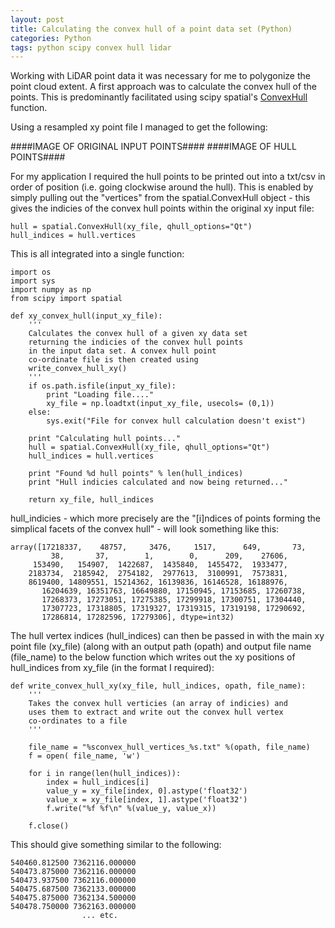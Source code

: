 ```yaml
---
layout: post
title: Calculating the convex hull of a point data set (Python)
categories: Python
tags: python scipy convex hull lidar
---
```


Working with LiDAR point data it was necessary for me to polygonize the point cloud extent. A first approach was to calculate the convex hull of the points.
This is predominantly facilitated using scipy spatial's [ConvexHull](http://docs.scipy.org/doc/scipy-dev/reference/generated/scipy.spatial.ConvexHull.html) function.

Using a resampled xy point file I managed to get the following:

####IMAGE OF ORIGINAL INPUT POINTS####
####IMAGE OF HULL POINTS####

For my application I required the hull points to be printed out into a txt/csv in order of position (i.e. going clockwise around the hull). This is enabled by simply 
pulling out the "vertices" from the spatial.ConvexHull object - this gives the indicies of the convex hull points within the original xy input file:

	hull = spatial.ConvexHull(xy_file, qhull_options="Qt")
	hull_indices = hull.vertices


This is all integrated into a single function:


	import os
	import sys
	import numpy as np
	from scipy import spatial

	def xy_convex_hull(input_xy_file):
		'''
		Calculates the convex hull of a given xy data set
		returning the indicies of the convex hull points
		in the input data set. A convex hull point
		co-ordinate file is then created using
		write_convex_hull_xy()
		'''
		if os.path.isfile(input_xy_file):
			print "Loading file...."
			xy_file = np.loadtxt(input_xy_file, usecols= (0,1))
		else:
			sys.exit("File for convex hull calculation doesn't exist")
	
		print "Calculating hull points..."
		hull = spatial.ConvexHull(xy_file, qhull_options="Qt")
		hull_indices = hull.vertices

		print "Found %d hull points" % len(hull_indices)
		print "Hull indicies calculated and now being returned..."

		return xy_file, hull_indices

hull_indicies - which more precisely are the "[i]ndices of points forming the simplical facets of the convex hull" - will look something like this:


	array([17218337,    48757,     3476,     1517,      649,       73,
		     38,       37,        1,        0,      209,    27606,
		 153490,   154907,  1422687,  1435840,  1455472,  1933477,
		2183734,  2185942,  2754182,  2977613,  3100991,  7573831,
		8619400, 14809551, 15214362, 16139836, 16146528, 16188976,
	       16204639, 16351763, 16649880, 17150945, 17153685, 17260738,
	       17268373, 17273051, 17275385, 17299918, 17300751, 17304440,
	       17307723, 17318805, 17319327, 17319315, 17319198, 17290692,
	       17286814, 17282596, 17279306], dtype=int32)

The hull vertex indices (hull_indices) can then be passed in with the main xy point file (xy_file) (along with an output path (opath) and output file name (file_name)
to the below function which writes out the xy positions of hull_indices from xy_file (in the format I required):

	def write_convex_hull_xy(xy_file, hull_indices, opath, file_name):
		'''
		Takes the convex hull verticies (an array of indicies) and
		uses them to extract and write out the convex hull vertex
		co-ordinates to a file
		'''
	
		file_name = "%sconvex_hull_vertices_%s.txt" %(opath, file_name)
		f = open( file_name, 'w')
	
		for i in range(len(hull_indices)):
			index = hull_indices[i]
			value_y = xy_file[index, 0].astype('float32')
			value_x = xy_file[index, 1].astype('float32')
			f.write("%f %f\n" %(value_y, value_x))

		f.close()


This should give something similar to the following:

	540460.812500 7362116.000000
	540473.875000 7362116.000000
	540473.937500 7362116.000000
	540475.687500 7362133.000000
	540475.875000 7362134.500000
	540478.750000 7362163.000000
		            ... etc.




